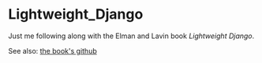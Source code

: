 # Lightweight_Django

Just me following along with the Elman and Lavin book *Lightweight Django*. 

See also: [the book's github](https://github.com/lightweightdjango/examples)